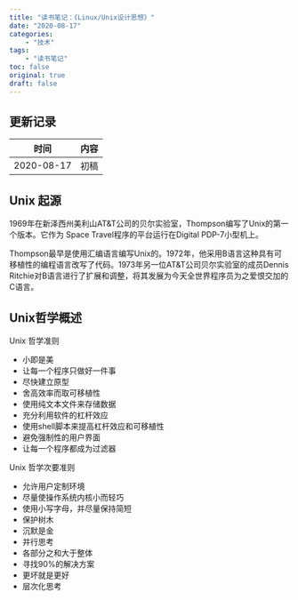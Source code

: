 ```yaml
---
title: "读书笔记：《Linux/Unix设计思想》"
date: "2020-08-17"
categories:
    - "技术"
tags:
    - "读书笔记"
toc: false
original: true
draft: false
---
```


## 更新记录

| 时间       | 内容 |
| ---------- | ---- |
| 2020-08-17 | 初稿 |

## Unix 起源

1969年在新泽西州美利山AT&T公司的贝尔实验室，Thompson编写了Unix的第一个版本。它作为 Space Travel程序的平台运行在Digital PDP-7小型机上。

Thompson最早是使用汇编语言编写Unix的。1972年，他采用B语言这种具有可移植性的编程语言改写了代码。1973年另一位AT&T公司贝尔实验室的成员Dennis Ritchie对B语言进行了扩展和调整，将其发展为今天全世界程序员为之爱恨交加的C语言。

## Unix哲学概述

Unix 哲学准则

- 小即是美
- 让每一个程序只做好一件事
- 尽快建立原型
- 舍高效率而取可移植性
- 使用纯文本文件来存储数据
- 充分利用软件的杠杆效应
- 使用shell脚本来提高杠杆效应和可移植性
- 避免强制性的用户界面
- 让每一个程序都成为过滤器

Unix 哲学次要准则

- 允许用户定制环境
- 尽量使操作系统内核小而轻巧
- 使用小写字母，并尽量保持简短
- 保护树木
- 沉默是金
- 并行思考
- 各部分之和大于整体
- 寻找90%的解决方案
- 更坏就是更好
- 层次化思考
